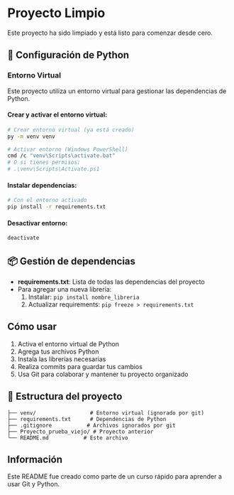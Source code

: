 # Proyecto Limpio

Este proyecto ha sido limpiado y está listo para comenzar desde cero.

## 🐍 Configuración de Python

### Entorno Virtual
Este proyecto utiliza un entorno virtual para gestionar las dependencias de Python.

#### Crear y activar el entorno virtual:
```bash
# Crear entorno virtual (ya está creado)
py -m venv venv

# Activar entorno (Windows PowerShell)
cmd /c "venv\Scripts\activate.bat"
# O si tienes permisos:
# .\venv\Scripts\Activate.ps1
```

#### Instalar dependencias:
```bash
# Con el entorno activado
pip install -r requirements.txt
```

#### Desactivar entorno:
```bash
deactivate
```

## 📦 Gestión de dependencias

- **requirements.txt**: Lista de todas las dependencias del proyecto
- Para agregar una nueva librería:
  1. Instalar: `pip install nombre_libreria`
  2. Actualizar requirements: `pip freeze > requirements.txt`

## Cómo usar
1. Activa el entorno virtual de Python
2. Agrega tus archivos Python
3. Instala las librerías necesarias
4. Realiza commits para guardar tus cambios
5. Usa Git para colaborar y mantener tu proyecto organizado

## 📁 Estructura del proyecto

```
├── venv/                 # Entorno virtual (ignorado por git)
├── requirements.txt      # Dependencias de Python
├── .gitignore           # Archivos ignorados por git
├── Proyecto_prueba_viejo/ # Proyecto anterior
└── README.md           # Este archivo
```

## Información
Este README fue creado como parte de un curso rápido para aprender a usar Git y Python.
